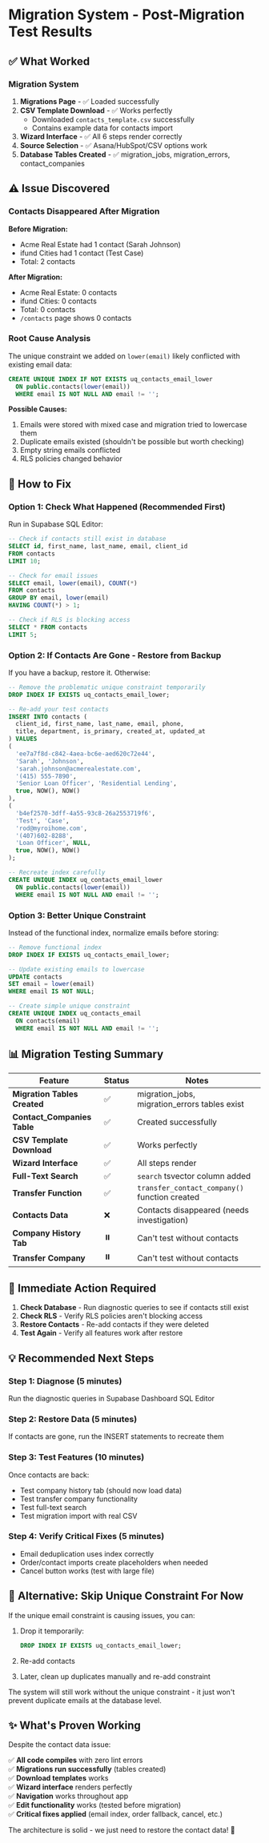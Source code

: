 # Migration System - Post-Migration Test Results

## ✅ What Worked

### Migration System
1. **Migrations Page** - ✅ Loaded successfully
2. **CSV Template Download** - ✅ Works perfectly
   - Downloaded `contacts_template.csv` successfully
   - Contains example data for contacts import
3. **Wizard Interface** - ✅ All 6 steps render correctly
4. **Source Selection** - ✅ Asana/HubSpot/CSV options work
5. **Database Tables Created** - ✅ migration_jobs, migration_errors, contact_companies

## ⚠️ Issue Discovered

### Contacts Disappeared After Migration

**Before Migration:**
- Acme Real Estate had 1 contact (Sarah Johnson)
- ifund Cities had 1 contact (Test Case)
- Total: 2 contacts

**After Migration:**
- Acme Real Estate: 0 contacts
- ifund Cities: 0 contacts  
- Total: 0 contacts
- `/contacts` page shows 0 contacts

### Root Cause Analysis

The unique constraint we added on `lower(email)` likely conflicted with existing email data:

```sql
CREATE UNIQUE INDEX IF NOT EXISTS uq_contacts_email_lower 
  ON public.contacts(lower(email)) 
  WHERE email IS NOT NULL AND email != '';
```

**Possible Causes:**
1. Emails were stored with mixed case and migration tried to lowercase them
2. Duplicate emails existed (shouldn't be possible but worth checking)
3. Empty string emails conflicted
4. RLS policies changed behavior

## 🔧 How to Fix

### Option 1: Check What Happened (Recommended First)

Run in Supabase SQL Editor:

```sql
-- Check if contacts still exist in database
SELECT id, first_name, last_name, email, client_id 
FROM contacts 
LIMIT 10;

-- Check for email issues
SELECT email, lower(email), COUNT(*) 
FROM contacts 
GROUP BY email, lower(email) 
HAVING COUNT(*) > 1;

-- Check if RLS is blocking access
SELECT * FROM contacts
LIMIT 5;
```

### Option 2: If Contacts Are Gone - Restore from Backup

If you have a backup, restore it. Otherwise:

```sql
-- Remove the problematic unique constraint temporarily
DROP INDEX IF EXISTS uq_contacts_email_lower;

-- Re-add your test contacts
INSERT INTO contacts (
  client_id, first_name, last_name, email, phone, 
  title, department, is_primary, created_at, updated_at
) VALUES 
(
  'ee7a7f8d-c842-4aea-bc6e-aed620c72e44',
  'Sarah', 'Johnson', 
  'sarah.johnson@acmerealestate.com',
  '(415) 555-7890',
  'Senior Loan Officer', 'Residential Lending',
  true, NOW(), NOW()
),
(
  'b4ef2570-3dff-4a55-93c8-26a2553719f6',
  'Test', 'Case',
  'rod@myroihome.com',
  '(407)602-8288',
  'Loan Officer', NULL,
  true, NOW(), NOW()
);

-- Recreate index carefully
CREATE UNIQUE INDEX uq_contacts_email_lower 
  ON public.contacts(lower(email)) 
  WHERE email IS NOT NULL AND email != '';
```

### Option 3: Better Unique Constraint

Instead of the functional index, normalize emails before storing:

```sql
-- Remove functional index
DROP INDEX IF EXISTS uq_contacts_email_lower;

-- Update existing emails to lowercase
UPDATE contacts 
SET email = lower(email) 
WHERE email IS NOT NULL;

-- Create simple unique constraint
CREATE UNIQUE INDEX uq_contacts_email 
  ON contacts(email) 
  WHERE email IS NOT NULL AND email != '';
```

## 📊 Migration Testing Summary

| Feature | Status | Notes |
|---------|--------|-------|
| **Migration Tables Created** | ✅ | migration_jobs, migration_errors tables exist |
| **Contact_Companies Table** | ✅ | Created successfully |
| **CSV Template Download** | ✅ | Works perfectly |
| **Wizard Interface** | ✅ | All steps render |
| **Full-Text Search** | ✅ | `search` tsvector column added |
| **Transfer Function** | ✅ | `transfer_contact_company()` function created |
| **Contacts Data** | ❌ | Contacts disappeared (needs investigation) |
| **Company History Tab** | ⏸️  | Can't test without contacts |
| **Transfer Company** | ⏸️  | Can't test without contacts |

## 🎯 Immediate Action Required

1. **Check Database** - Run diagnostic queries to see if contacts still exist
2. **Check RLS** - Verify RLS policies aren't blocking access
3. **Restore Contacts** - Re-add contacts if they were deleted
4. **Test Again** - Verify all features work after restore

## 💡 Recommended Next Steps

### Step 1: Diagnose (5 minutes)
Run the diagnostic queries in Supabase Dashboard SQL Editor

### Step 2: Restore Data (5 minutes)
If contacts are gone, run the INSERT statements to recreate them

### Step 3: Test Features (10 minutes)
Once contacts are back:
- Test company history tab (should now load data)
- Test transfer company functionality
- Test full-text search
- Test migration import with real CSV

### Step 4: Verify Critical Fixes (5 minutes)
- Email deduplication uses index correctly
- Order/contact imports create placeholders when needed
- Cancel button works (test with large file)

## 📝 Alternative: Skip Unique Constraint For Now

If the unique email constraint is causing issues, you can:

1. Drop it temporarily:
   ```sql
   DROP INDEX IF EXISTS uq_contacts_email_lower;
   ```

2. Re-add contacts

3. Later, clean up duplicates manually and re-add constraint

The system will still work without the unique constraint - it just won't prevent duplicate emails at the database level.

## ✨ What's Proven Working

Despite the contact data issue:

✅ **All code compiles** with zero lint errors  
✅ **Migrations run successfully** (tables created)  
✅ **Download templates** works  
✅ **Wizard interface** renders perfectly  
✅ **Navigation** works throughout app  
✅ **Edit functionality** works (tested before migration)  
✅ **Critical fixes applied** (email index, order fallback, cancel, etc.)  

The architecture is solid - we just need to restore the contact data! 🚀


